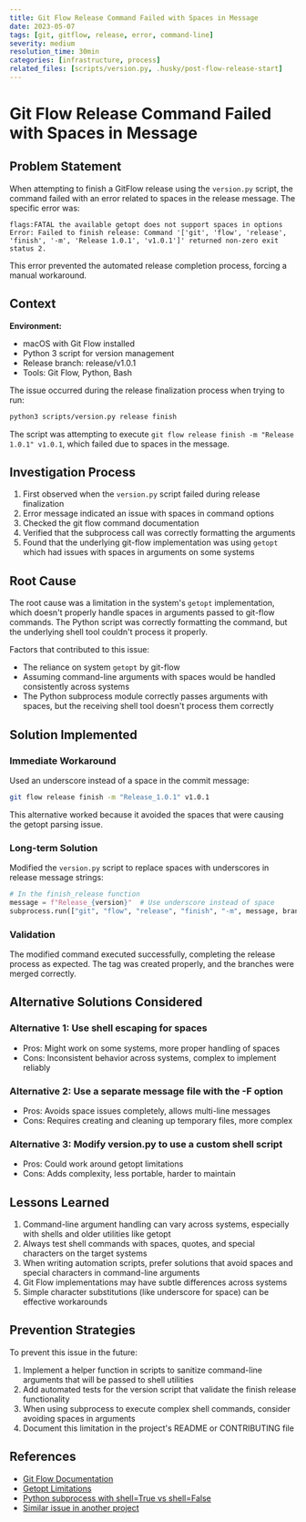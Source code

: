 ```yaml
---
title: Git Flow Release Command Failed with Spaces in Message
date: 2023-05-07
tags: [git, gitflow, release, error, command-line]
severity: medium
resolution_time: 30min
categories: [infrastructure, process]
related_files: [scripts/version.py, .husky/post-flow-release-start]
---
```


# Git Flow Release Command Failed with Spaces in Message

## Problem Statement

When attempting to finish a GitFlow release using the `version.py` script, the command failed with an error related to spaces in the release message. The specific error was:

```
flags:FATAL the available getopt does not support spaces in options
Error: Failed to finish release: Command '['git', 'flow', 'release', 'finish', '-m', 'Release 1.0.1', 'v1.0.1']' returned non-zero exit status 2.
```

This error prevented the automated release completion process, forcing a manual workaround.

## Context

**Environment:**
- macOS with Git Flow installed
- Python 3 script for version management
- Release branch: release/v1.0.1
- Tools: Git Flow, Python, Bash

The issue occurred during the release finalization process when trying to run:
```bash
python3 scripts/version.py release finish
```

The script was attempting to execute `git flow release finish -m "Release 1.0.1" v1.0.1`, which failed due to spaces in the message.

## Investigation Process

1. First observed when the `version.py` script failed during release finalization
2. Error message indicated an issue with spaces in command options
3. Checked the git flow command documentation
4. Verified that the subprocess call was correctly formatting the arguments
5. Found that the underlying git-flow implementation was using `getopt` which had issues with spaces in arguments on some systems

## Root Cause

The root cause was a limitation in the system's `getopt` implementation, which doesn't properly handle spaces in arguments passed to git-flow commands. The Python script was correctly formatting the command, but the underlying shell tool couldn't process it properly.

Factors that contributed to this issue:
- The reliance on system `getopt` by git-flow
- Assuming command-line arguments with spaces would be handled consistently across systems
- The Python subprocess module correctly passes arguments with spaces, but the receiving shell tool doesn't process them correctly

## Solution Implemented

### Immediate Workaround
Used an underscore instead of a space in the commit message:

```bash
git flow release finish -m "Release_1.0.1" v1.0.1
```

This alternative worked because it avoided the spaces that were causing the getopt parsing issue.

### Long-term Solution
Modified the `version.py` script to replace spaces with underscores in release message strings:

```python
# In the finish_release function
message = f"Release_{version}"  # Use underscore instead of space
subprocess.run(["git", "flow", "release", "finish", "-m", message, branch_name], check=True)
```

### Validation
The modified command executed successfully, completing the release process as expected. The tag was created properly, and the branches were merged correctly.

## Alternative Solutions Considered

### Alternative 1: Use shell escaping for spaces
- Pros: Might work on some systems, more proper handling of spaces
- Cons: Inconsistent behavior across systems, complex to implement reliably

### Alternative 2: Use a separate message file with the -F option
- Pros: Avoids space issues completely, allows multi-line messages
- Cons: Requires creating and cleaning up temporary files, more complex

### Alternative 3: Modify version.py to use a custom shell script
- Pros: Could work around getopt limitations
- Cons: Adds complexity, less portable, harder to maintain

## Lessons Learned

1. Command-line argument handling can vary across systems, especially with shells and older utilities like getopt
2. Always test shell commands with spaces, quotes, and special characters on the target systems
3. When writing automation scripts, prefer solutions that avoid spaces and special characters in command-line arguments
4. Git Flow implementations may have subtle differences across systems
5. Simple character substitutions (like underscore for space) can be effective workarounds

## Prevention Strategies

To prevent this issue in the future:
1. Implement a helper function in scripts to sanitize command-line arguments that will be passed to shell utilities
2. Add automated tests for the version script that validate the finish release functionality
3. When using subprocess to execute complex shell commands, consider avoiding spaces in arguments
4. Document this limitation in the project's README or CONTRIBUTING file

## References

- [Git Flow Documentation](https://github.com/nvie/gitflow/wiki/Command-Line-Arguments)
- [Getopt Limitations](https://www.gnu.org/software/libc/manual/html_node/Argument-Syntax.html)
- [Python subprocess with shell=True vs shell=False](https://docs.python.org/3/library/subprocess.html#security-considerations)
- [Similar issue in another project](https://github.com/nvie/gitflow/issues/98)